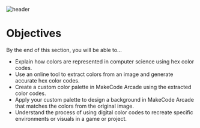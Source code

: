 ![header](assets/header.png)

# Objectives

By the end of this section, you will be able to...

- Explain how colors are represented in computer science using hex color codes.
- Use an online tool to extract colors from an image and generate accurate hex color codes.
- Create a custom color palette in MakeCode Arcade using the extracted color codes.
- Apply your custom palette to design a background in MakeCode Arcade that matches the colors from the original image.
- Understand the process of using digital color codes to recreate specific environments or visuals in a game or project.